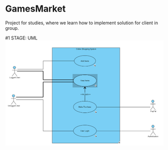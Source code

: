# GamesMarket
Project for studies, where we learn how to implement solution for client in group.

#1 STAGE: UML
![Alt text](/Screenshots/Use_Cases.PNG?raw=true "UML")
